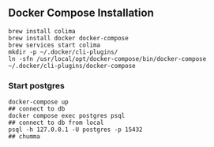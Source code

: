 ## Docker Compose Installation
```shell
brew install colima
brew install docker docker-compose
brew services start colima
mkdir -p ~/.docker/cli-plugins/
ln -sfn /usr/local/opt/docker-compose/bin/docker-compose ~/.docker/cli-plugins/docker-compose
```

### Start postgres
```shell
docker-compose up
## connect to db
docker compose exec postgres psql
## connect to db from local
psql -h 127.0.0.1 -U postgres -p 15432
## chumma
```